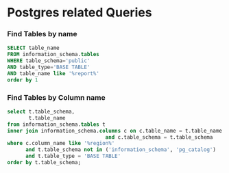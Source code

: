 # Postgres related Queries

### Find Tables by name
```sql
SELECT table_name
FROM information_schema.tables
WHERE table_schema='public'
AND table_type='BASE TABLE'
AND table_name like '%report%'
order by 1
```
### Find Tables by Column name
```sql
select t.table_schema,
       t.table_name
from information_schema.tables t
inner join information_schema.columns c on c.table_name = t.table_name 
                                and c.table_schema = t.table_schema
where c.column_name like '%region%'
      and t.table_schema not in ('information_schema', 'pg_catalog')
      and t.table_type = 'BASE TABLE'
order by t.table_schema;
```
